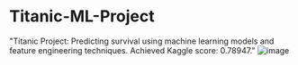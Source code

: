 # Titanic-ML-Project
"Titanic Project: Predicting survival using machine learning models and feature engineering techniques. Achieved Kaggle score: 0.78947."
![image](https://github.com/user-attachments/assets/d1ab24d5-ce56-4cd7-8b11-d426d20ae17e)
